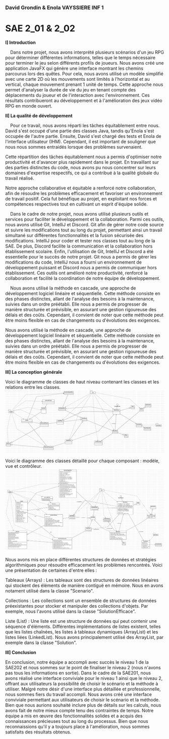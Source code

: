 ### David Grondin & Enola VAYSSIERE INF 1 

# SAE 2_01 & 2_02



**I] Introduction**

&nbsp;&nbsp;&nbsp;
Dans notre projet, nous avons interprété plusieurs scénarios d'un jeu RPG pour déterminer différentes informations, telles que le temps nécessaire pour terminer le jeu selon différents profils de joueurs. Nous avons créé une application JavaFX qui génère une interface montrant les chemins parcourus lors des quêtes. Pour cela, nous avons utilisé un modèle simplifié avec une carte 2D où les mouvements sont limités à l'horizontal et au vertical, chaque mouvement prenant 1 unité de temps. Cette approche nous permet d'analyser la durée de vie du jeu en tenant compte des déplacements du joueur et de l'interaction avec l'environnement. Ces résultats contribueront au développement et à l'amélioration des jeux vidéo RPG en monde ouvert.


**II] La qualité de développement**

&nbsp;&nbsp;&nbsp;
Pour ce travail, nous avons réparti les tâches équitablement entre nous. David s'est occupé d'une partie des classes Java, tandis qu'Enola s'est occupée de l'autre partie. Ensuite, David s'est chargé des tests et Enola de l'interface utilisateur (IHM). Cependant, il est important de souligner que nous nous sommes entraidés lorsque des problèmes survenaient.

Cette répartition des tâches équitablement nous a permis d'optimiser notre productivité et d'avancer plus rapidement dans le projet. En travaillant sur des parties distinctes du code, nous avons pu nous concentrer sur leurs domaines d'expertise respectifs, ce qui a contribué à la qualité globale du travail réalisé.

Notre approche collaborative et équitable a renforcé notre collaboration, afin de résoudre les problèmes efficacement et favoriser un environnement de travail positif. Cela fut bénéfique au projet, en exploitant nos forces et compétences respectives tout en cultivant un esprit d'équipe solide.

&nbsp;&nbsp;&nbsp;
Dans le cadre de notre projet, nous avons utilisé plusieurs outils et services pour faciliter le développement et la collaboration. Parmi ces outils, nous avons utilisé Git, IntelliJ et Discord.
Git afin de gérer notre code source et suivre les modifications tout au long du projet, permettant ainsi un travail simultané sur différentes fonctionnalités et la fusion sécurisée des modifications.
IntelliJ pour coder et tester nos classes tout au long de la SAE.
De plus, Discord facilite la communication et la collaboration hors établissement scolaire. 
Enfin, l'utilisation de Git, IntelliJ et Discord a été essentielle pour le succès de notre projet. Git nous a permis de gérer les modifications du code, IntelliJ nous a fourni un environnement de développement puissant et Discord nous a permis de communiquer hors établissement. Ces outils ont amélioré notre productivité, renforcé la collaboration et facilité la coordination de notre équipe de développement.

&nbsp;&nbsp;&nbsp;
Nous avons utilisé la méthode en cascade, une approche de développement logiciel linéaire et séquentielle. Cette méthode consiste en des phases distinctes, allant de l'analyse des besoins à la maintenance, suivies dans un ordre préétabli. Elle nous a permis de progresser de manière structurée et prévisible, en assurant une gestion rigoureuse des délais et des coûts. Cependant, il convient de noter que cette méthode peut être moins flexible en cas de changements ou d'évolutions des exigences.

Nous avons utilisé la méthode en cascade, une approche de développement logiciel linéaire et séquentielle. Cette méthode consiste en des phases distinctes, allant de l'analyse des besoins à la maintenance, suivies dans un ordre préétabli. Elle nous a permis de progresser de manière structurée et prévisible, en assurant une gestion rigoureuse des délais et des coûts. Cependant, il convient de noter que cette méthode peut être moins flexible en cas de changements ou d'évolutions des exigences.

**III]  La conception générale**

Voici le diagramme de classes de haut niveau contenant les classes et les relations entre les classes. 
![](UML1.jpg "Le diagramme de classes de haut niveau")


Voici le diagramme des classes détaillé pour chaque composant : modèle, vue et contrôleur.
![](UML2.jpg "Le diagramme des classes détaillé")

Nous avons mis en place différentes structures de données et stratégies algorithmiques pour résoudre efficacement les problèmes rencontrés. Voici une présentation de certaines d'entre elles :

Tableaux (Arrays) : Les tableaux sont des structures de données linéaires qui stockent des éléments de manière contiguë en mémoire. Nous en avons notament utilisé dans la classe "Scenario". 

Collections : Les collections sont un ensemble de structures de données préexistantes pour stocker et manipuler des collections d'objets. Par exemple, nous l'avons utilisé dans la classe "SolutionEfficace".

Liste (List) : Une liste est une structure de données qui peut contenir une séquence d'éléments. Différentes implémentations de listes existent, telles que les listes chaînées, les listes à tableaux dynamiques (ArrayList) et les listes liées (LinkedList). Nous avons principalement utilisé des ArrayList, par exemple dans la classe "Solution".

**III]  Conclusion**

En conclusion, notre équipe a accompli avec succès le niveau 1 de la SAE202 et nous sommes sur le point de finaliser le niveau 2 (nous n'avons pas tous les informations en sortie). Dans le cadre de la SAE201, nous avons réalisé une interface conviviale pour le niveau 1 ainsi que le niveau 2, offrant aux utilisateurs la possibilité de choisir le scénario et la méthode à utiliser. 
Malgré notre désir d'une interface plus détaillée et professionnelle, nous sommes fiers du travail accompli. Nous avons créé une interface conviviale permettant aux utilisateurs de choisir le scénario et la méthode. Bien que nous aurions souhaité inclure plus de détails sur les calculs, nous avons fait de notre mieux compte tenu des contraintes de temps. Notre équipe a mis en œuvre des fonctionnalités solides et a acquis des connaissances précieuses tout au long du processus. Bien que nous reconnaissions qu'il y a toujours place à l'amélioration, nous sommes satisfaits des résultats obtenus.
